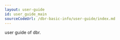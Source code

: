 ```yaml
---
layout: user-guide
id: user_guide_main
sourceCodeUrl: /dbr-basic-info/user-guide/index.md
---
```



user guide of dbr.  
